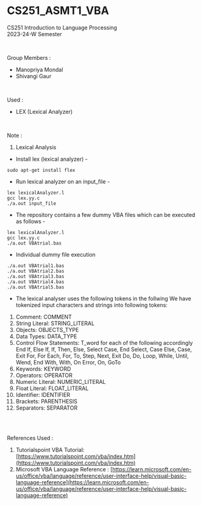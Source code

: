 # CS251_ASMT1_VBA

CS251 Introduction to Language Processing <br>
2023-24-W Semester <br>

<br>

Group Members : <br>
- Manopriya Mondal <br>
- Shivangi Gaur <br>

<br>

Used : <br>
- LEX (Lexical Analyzer) <br>

<br>

Note : <br>
1. Lexical Analysis <br>
- Install lex (lexical analyzer) -
```
sudo apt-get install flex
```
- Run lexical analyzer on an input_file -
```
lex lexicalAnalyzer.l
gcc lex.yy.c
./a.out input_file
```
- The repository contains a few dummy VBA files which can be executed as follows - 
```
lex lexicalAnalyzer.l
gcc lex.yy.c
./a.out VBAtrial.bas
```
- Individual dummy file execution
```
./a.out VBAtrial1.bas
./a.out VBAtrial2.bas
./a.out VBAtrial3.bas
./a.out VBAtrial4.bas
./a.out VBAtrial5.bas
```
- The lexical analyser uses the following tokens in the follwing
We have tokenized input characters and strings into following tokens:
1. Comment: COMMENT	
2. String Literal: STRING_LITERAL
3. Objects: OBJECTS_TYPE
4. Data Types: DATA_TYPE
5. Control Flow Statements: T_word for each of the following accordingly <br>
    End If, Else If, If, Then, Else, Select Case, End Select, Case Else, Case, Exit For, For Each, For, To, Step, Next, Exit Do, Do, Loop, While, Until, Wend, End With, With, On Error, On, GoTo
6. Keywords: KEYWORD
7. Operators: OPERATOR
8. Numeric Literal: NUMERIC_LITERAL
9. Float Literal: FLOAT_LITERAL
10. Identifier: IDENTIFIER
11. Brackets: PARENTHESIS
12. Separators: SEPARATOR

<br>
<br>

References Used : <br>
1. Tutorialspoint VBA Tutorial: [https://www.tutorialspoint.com/vba/index.htm](https://www.tutorialspoint.com/vba/index.htm) 
2. Microsoft VBA Language Reference : [https://learn.microsoft.com/en-us/office/vba/language/reference/user-interface-help/visual-basic-language-reference](https://learn.microsoft.com/en-us/office/vba/language/reference/user-interface-help/visual-basic-language-reference)